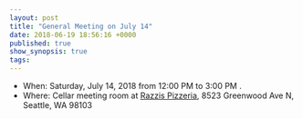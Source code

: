 ```yaml
---
layout: post
title: "General Meeting on July 14"
date: 2018-06-19 18:56:16 +0000
published: true
show_synopsis: true
tags:
---
```


* When: Saturday, July 14, 2018 from 12:00 PM to 3:00 PM .
* Where: Cellar meeting room at [Razzis Pizzeria][razzis], 8523 Greenwood Ave N, Seattle, WA 98103

[razzis]: http://razzispizza.com/directions.html
